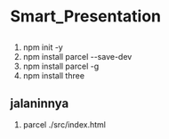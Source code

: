 # Smart_Presentation

## 
1. npm init -y
2. npm install parcel --save-dev
3. npm install parcel -g
4. npm install three


## jalaninnya
1. parcel ./src/index.html